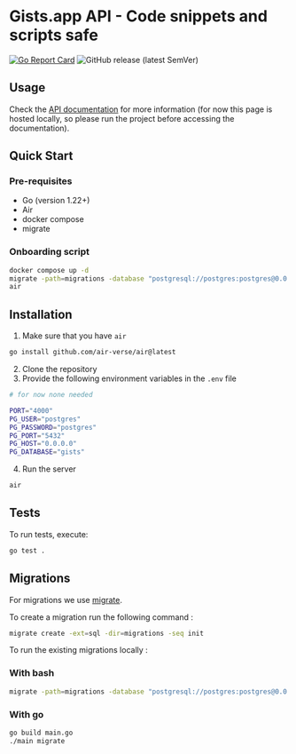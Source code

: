 # Gists.app API - Code snippets and scripts safe

[![Go Report Card](https://goreportcard.com/badge/github.com/gistsapp/api)](https://goreportcard.com/report/github.com/kubernetes/kubernetes) ![GitHub release (latest SemVer)](https://img.shields.io/github/v/release/gistsapp/api?sort=semver)

## Usage

Check the [API documentation](http://localhost:4000) for more information (for now this page is hosted locally, so please run the project before accessing the documentation).

## Quick Start

### Pre-requisites

- Go (version 1.22+)
- Air
- docker compose
- migrate

### Onboarding script

```bash
docker compose up -d
migrate -path=migrations -database "postgresql://postgres:postgres@0.0.0.0:5432/gists?sslmode=disable" -verbose up
air
```

## Installation

1. Make sure that you have `air`

```bash
go install github.com/air-verse/air@latest
```

2. Clone the repository
3. Provide the following environment variables in the `.env` file

```bash
# for now none needed

PORT="4000"
PG_USER="postgres"
PG_PASSWORD="postgres"
PG_PORT="5432"
PG_HOST="0.0.0.0"
PG_DATABASE="gists"
```

4. Run the server

```bash
air
```

## Tests

To run tests, execute:

```bash
go test .
```

## Migrations

For migrations we use [migrate](https://github.com/golang-migrate/migrate).

To create a migration run the following command :

```bash
migrate create -ext=sql -dir=migrations -seq init
```

To run the existing migrations locally :

### With bash

```bash
migrate -path=migrations -database "postgresql://postgres:postgres@0.0.0.0:5432/gists?sslmode=disable" -verbose up
```

### With go

```bash
go build main.go
./main migrate
```

